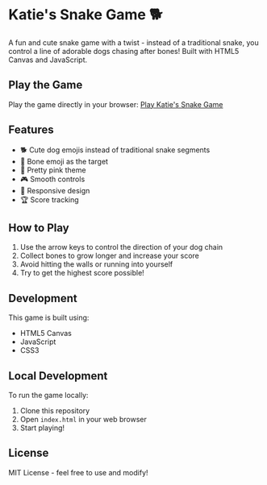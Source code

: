 # Katie's Snake Game 🐕

A fun and cute snake game with a twist - instead of a traditional snake, you control a line of adorable dogs chasing after bones! Built with HTML5 Canvas and JavaScript.

## Play the Game

Play the game directly in your browser: [Play Katie's Snake Game](https://katiepfleger.github.io/snake-game)

## Features

- 🐕 Cute dog emojis instead of traditional snake segments
- 🦴 Bone emoji as the target
- 💖 Pretty pink theme
- 🎮 Smooth controls
- 📱 Responsive design
- 🏆 Score tracking

## How to Play

1. Use the arrow keys to control the direction of your dog chain
2. Collect bones to grow longer and increase your score
3. Avoid hitting the walls or running into yourself
4. Try to get the highest score possible!

## Development

This game is built using:
- HTML5 Canvas
- JavaScript
- CSS3

## Local Development

To run the game locally:
1. Clone this repository
2. Open `index.html` in your web browser
3. Start playing!

## License

MIT License - feel free to use and modify!
